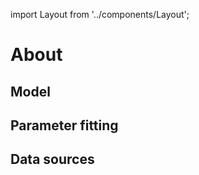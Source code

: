 import Layout from '../components/Layout';

<Layout>

# About

## Model

## Parameter fitting

## Data sources

</Layout>
